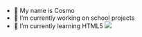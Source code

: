 
- 🤙 My name is Cosmo
- 🔭 I’m currently working on school projects
- 🌱 I’m currently learning HTML5
![](https://tenor.com/pt-BR/view/space-astronaut-outer-space-cute-adorable-gif-17251021)
